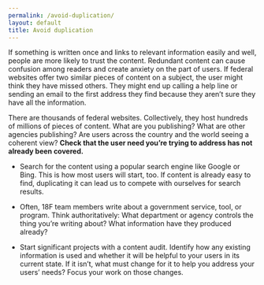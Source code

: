 ```yaml
---
permalink: /avoid-duplication/
layout: default
title: Avoid duplication
---
```

If something is written once and links to relevant information easily
and well, people are more likely to trust the content. Redundant content
can cause confusion among readers and create anxiety on the part of
users. If federal websites offer two similar pieces of content on a
subject, the user might think they have missed others. They might end up
calling a help line or sending an email to the first address they find
because they aren’t sure they have all the information.

There are thousands of federal websites. Collectively, they host
hundreds of millions of pieces of content. What are you publishing? What
are other agencies publishing? Are users across the country and the
world seeing a coherent view? **Check that the user need you’re trying
to address has not already been covered.**

-   Search for the content using a popular search engine like Google or Bing. This is how most users will start, too. If content is already easy to find, duplicating it can lead us to compete with ourselves for search results.

-   Often, 18F team members write about a government service, tool, or program. Think authoritatively: What department or agency controls the thing you’re writing about? What information have they produced already?

-   Start significant projects with a content audit. Identify how any existing information is used and whether it will be helpful to your users in its current state. If it isn’t, what must change for it to help you address your users’ needs? Focus your work on those changes.